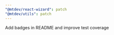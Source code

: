 ```yaml
---
"@mtdev/react-wizard": patch
"@mtdev/utils": patch
---
```


Add badges in README and improve test coverage
